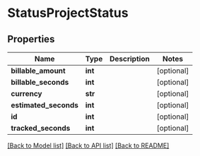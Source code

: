 # StatusProjectStatus

## Properties

Name | Type | Description | Notes
------------ | ------------- | ------------- | -------------
**billable_amount** | **int** |  | [optional] 
**billable_seconds** | **int** |  | [optional] 
**currency** | **str** |  | [optional] 
**estimated_seconds** | **int** |  | [optional] 
**id** | **int** |  | [optional] 
**tracked_seconds** | **int** |  | [optional] 

[[Back to Model list]](../README.md#documentation-for-models) [[Back to API list]](../README.md#documentation-for-api-endpoints) [[Back to README]](../README.md)


